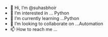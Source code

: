 - 👋 Hi, I’m @suhasbhoir
- 👀 I’m interested in ... Python
- 🌱 I’m currently learning ...Python
- 💞️ I’m looking to collaborate on ...Automation
- 📫 How to reach me ...

<!---
suhasbhoir/suhasbhoir is a ✨ special ✨ repository because its `README.md` (this file) appears on your GitHub profile.
You can click the Preview link to take a look at your changes.
--->
